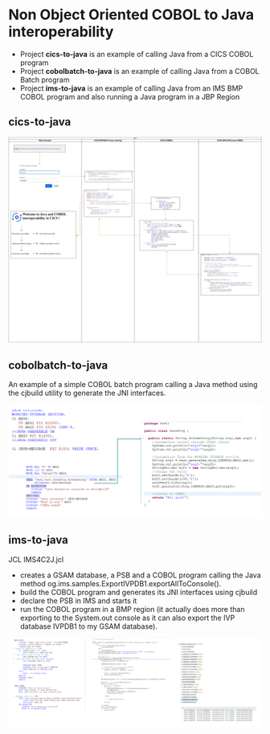 
# Non Object Oriented COBOL to Java interoperability

- Project **cics-to-java** is an example of calling Java from a CICS COBOL program
- Project **cobolbatch-to-java** is an example of calling Java from a COBOL Batch program
- Project **ims-to-java** is an example of calling Java from an IMS BMP COBOL program and also running a Java program in a JBP Region

## cics-to-java

![swim diagram](https://github.com/ogauneau/samples/blob/main/cics-to-java/cicshelloswim.jpg)

## cobolbatch-to-java

An example of a simple COBOL batch program calling a Java method using the cjbuild utility to generate the JNI interfaces.

![flow diagram](https://github.com/ogauneau/samples/blob/main/cobolbatch-to-java/c2jbatch.png)

## ims-to-java

JCL IMS4C2J.jcl 
- creates a GSAM database, a PSB and a COBOL program calling the Java method og.ims.samples.ExportIVPDB1.exportAllToConsole().
- build the COBOL program and generates its JNI interfaces using cjbuild
- declare the PSB in IMS and starts it
- run the COBOL program in a BMP region
(it actually does more than exporting to the System.out console as it can also export the IVP database IVPDB1 to my GSAM database).

![flow diagram](https://github.com/ogauneau/samples/blob/main/ims-to-java/flow1.png)


